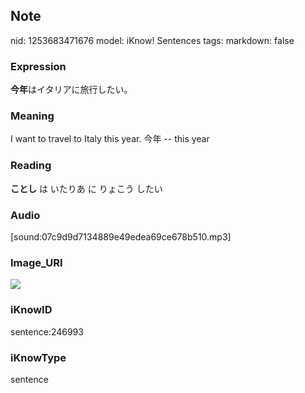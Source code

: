 ## Note
nid: 1253683471676
model: iKnow! Sentences
tags: 
markdown: false

### Expression
<b>今年</b>はイタリアに旅行したい。

### Meaning
I want to travel to Italy this year.
今年 -- this year

### Reading
<b>ことし</b> は いたりあ に りょこう したい

### Audio
[sound:07c9d9d7134889e49edea69ce678b510.mp3]

### Image_URI
<img src="83706f96a283ca2b07612df6725b9334.jpg">

### iKnowID
sentence:246993

### iKnowType
sentence
